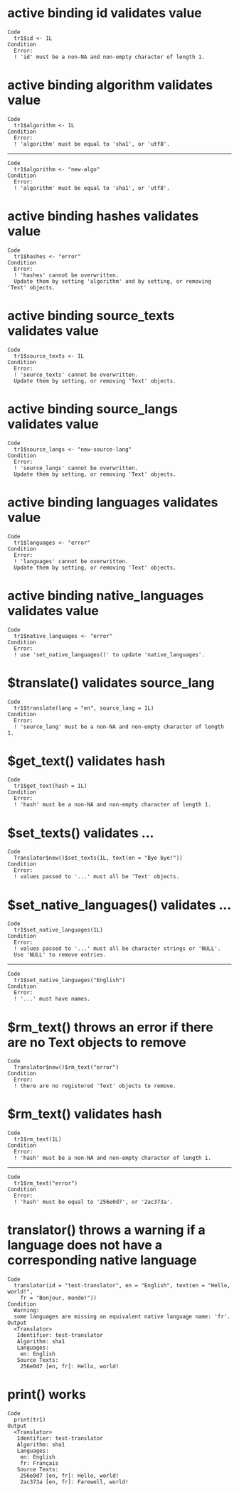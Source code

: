# active binding id validates value

    Code
      tr1$id <- 1L
    Condition
      Error:
      ! 'id' must be a non-NA and non-empty character of length 1.

# active binding algorithm validates value

    Code
      tr1$algorithm <- 1L
    Condition
      Error:
      ! 'algorithm' must be equal to 'sha1', or 'utf8'.

---

    Code
      tr1$algorithm <- "new-algo"
    Condition
      Error:
      ! 'algorithm' must be equal to 'sha1', or 'utf8'.

# active binding hashes validates value

    Code
      tr1$hashes <- "error"
    Condition
      Error:
      ! 'hashes' cannot be overwritten.
      Update them by setting 'algorithm' and by setting, or removing 'Text' objects.

# active binding source_texts validates value

    Code
      tr1$source_texts <- 1L
    Condition
      Error:
      ! 'source_texts' cannot be overwritten.
      Update them by setting, or removing 'Text' objects.

# active binding source_langs validates value

    Code
      tr1$source_langs <- "new-source-lang"
    Condition
      Error:
      ! 'source_langs' cannot be overwritten.
      Update them by setting, or removing 'Text' objects.

# active binding languages validates value

    Code
      tr1$languages <- "error"
    Condition
      Error:
      ! 'languages' cannot be overwritten.
      Update them by setting, or removing 'Text' objects.

# active binding native_languages validates value

    Code
      tr1$native_languages <- "error"
    Condition
      Error:
      ! use 'set_native_languages()' to update 'native_languages'.

# $translate() validates source_lang

    Code
      tr1$translate(lang = "en", source_lang = 1L)
    Condition
      Error:
      ! 'source_lang' must be a non-NA and non-empty character of length 1.

# $get_text() validates hash

    Code
      tr1$get_text(hash = 1L)
    Condition
      Error:
      ! 'hash' must be a non-NA and non-empty character of length 1.

# $set_texts() validates ...

    Code
      Translator$new()$set_texts(1L, text(en = "Bye bye!"))
    Condition
      Error:
      ! values passed to '...' must all be 'Text' objects.

# $set_native_languages() validates ...

    Code
      tr1$set_native_languages(1L)
    Condition
      Error:
      ! values passed to '...' must all be character strings or 'NULL'.
      Use 'NULL' to remove entries.

---

    Code
      tr1$set_native_languages("English")
    Condition
      Error:
      ! '...' must have names.

# $rm_text() throws an error if there are no Text objects to remove

    Code
      Translator$new()$rm_text("error")
    Condition
      Error:
      ! there are no registered 'Text' objects to remove.

# $rm_text() validates hash

    Code
      tr1$rm_text(1L)
    Condition
      Error:
      ! 'hash' must be a non-NA and non-empty character of length 1.

---

    Code
      tr1$rm_text("error")
    Condition
      Error:
      ! 'hash' must be equal to '256e0d7', or '2ac373a'.

# translator() throws a warning if a language does not have a corresponding native language

    Code
      translator(id = "test-translator", en = "English", text(en = "Hello, world!",
        fr = "Bonjour, monde!"))
    Condition
      Warning:
      some languages are missing an equivalent native language name: 'fr'.
    Output
      <Translator>
       Identifier: test-translator
       Algorithm: sha1
       Languages:
        en: English
       Source Texts:
        256e0d7 [en, fr]: Hello, world!

# print() works

    Code
      print(tr1)
    Output
      <Translator>
       Identifier: test-translator
       Algorithm: sha1
       Languages:
        en: English
        fr: Français
       Source Texts:
        256e0d7 [en, fr]: Hello, world!
        2ac373a [en, fr]: Farewell, world!

